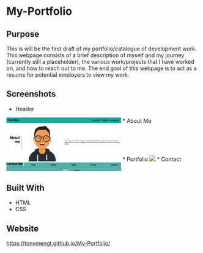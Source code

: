 # My-Portfolio


## Purpose

This is will be the first draft of my portfolio/catalogue of development work. This webpage consists of a brief description of myself and my journey (currently still a placeholder), the various work/projects that I have worked on, and how to reach out to me. The end goal of this webpage is to act as a resume for potential employers to view my work.

## Screenshots
* Header
<img src="./assets/img/SC_header.png" width ="300">
* About Me
<img src="./assets/img/SC_about_me.png" width ="300">
* Portfolio
<img src="./assets/img/SC_portfolio.png" width ="300">
* Contact
<img src="./assets/img/SC_footer.png" width ="300">

## Built With
* HTML
* CSS

## Website
https://tonymengt.github.io/My-Portfolio/

